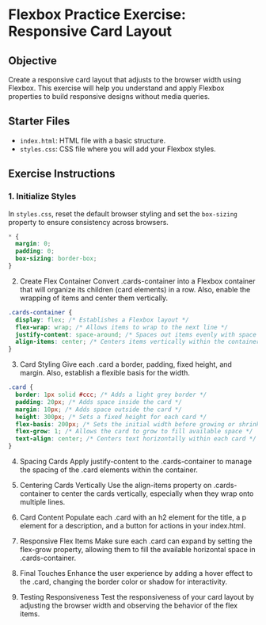 # Flexbox Practice Exercise: Responsive Card Layout

## Objective
Create a responsive card layout that adjusts to the browser width using Flexbox. This exercise will help you understand and apply Flexbox properties to build responsive designs without media queries.

## Starter Files
- `index.html`: HTML file with a basic structure.
- `styles.css`: CSS file where you will add your Flexbox styles.

## Exercise Instructions

### 1. Initialize Styles
In `styles.css`, reset the default browser styling and set the `box-sizing` property to ensure consistency across browsers.

```css
* {
  margin: 0;
  padding: 0;
  box-sizing: border-box;
}
```

2. Create Flex Container
Convert .cards-container into a Flexbox container that will organize its children (card elements) in a row. Also, enable the wrapping of items and center them vertically.

```css
.cards-container {
  display: flex; /* Establishes a Flexbox layout */
  flex-wrap: wrap; /* Allows items to wrap to the next line */
  justify-content: space-around; /* Spaces out items evenly with space around them */
  align-items: center; /* Centers items vertically within the container */
}
```

3. Card Styling
Give each .card a border, padding, fixed height, and margin. Also, establish a flexible basis for the width.

```css
.card {
  border: 1px solid #ccc; /* Adds a light grey border */
  padding: 20px; /* Adds space inside the card */
  margin: 10px; /* Adds space outside the card */
  height: 300px; /* Sets a fixed height for each card */
  flex-basis: 200px; /* Sets the initial width before growing or shrinking */
  flex-grow: 1; /* Allows the card to grow to fill available space */
  text-align: center; /* Centers text horizontally within each card */
}
```

4. Spacing Cards
Apply justify-content to the .cards-container to manage the spacing of the .card elements within the container.

5. Centering Cards Vertically
Use the align-items property on .cards-container to center the cards vertically, especially when they wrap onto multiple lines.

6. Card Content
Populate each .card with an h2 element for the title, a p element for a description, and a button for actions in your index.html.

7. Responsive Flex Items
Make sure each .card can expand by setting the flex-grow property, allowing them to fill the available horizontal space in .cards-container.

8. Final Touches
Enhance the user experience by adding a hover effect to the .card, changing the border color or shadow for interactivity.

9. Testing Responsiveness
Test the responsiveness of your card layout by adjusting the browser width and observing the behavior of the flex items.